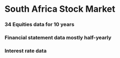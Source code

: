 # South Africa Stock Market

### 34 Equities data for 10 years
### Financial statement data mostly half-yearly
### Interest rate data
